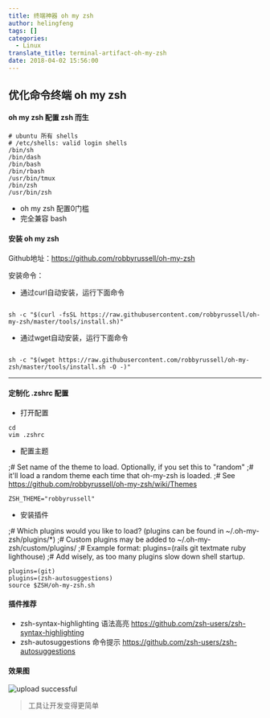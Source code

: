 ```yaml
---
title: 终端神器 oh my zsh
author: helingfeng
tags: []
categories:
  - Linux
translate_title: terminal-artifact-oh-my-zsh
date: 2018-04-02 15:56:00
---
```

## 优化命令终端 oh my zsh

#### oh my zsh 配置 zsh 而生
```
# ubuntu 所有 shells
# /etc/shells: valid login shells
/bin/sh
/bin/dash
/bin/bash
/bin/rbash
/usr/bin/tmux
/bin/zsh
/usr/bin/zsh

```
- oh my zsh 配置0门槛
- 完全兼容 bash

#### 安装 oh my zsh

Github地址：https://github.com/robbyrussell/oh-my-zsh

安装命令：

- 通过curl自动安装，运行下面命令

```shell

sh -c "$(curl -fsSL https://raw.githubusercontent.com/robbyrussell/oh-my-zsh/master/tools/install.sh)"
```

- 通过wget自动安装，运行下面命令

```shell

sh -c "$(wget https://raw.githubusercontent.com/robbyrussell/oh-my-zsh/master/tools/install.sh -O -)"

```

------

#### 定制化 .zshrc 配置

- 打开配置

```shell
cd 
vim .zshrc
```

- 配置主题

;# Set name of the theme to load. Optionally, if you set this to "random"
;# it'll load a random theme each time that oh-my-zsh is loaded.
;# See https://github.com/robbyrussell/oh-my-zsh/wiki/Themes

```shell
ZSH_THEME="robbyrussell"
```

- 安装插件

;# Which plugins would you like to load? (plugins can be found in ~/.oh-my-zsh/plugins/*)
;# Custom plugins may be added to ~/.oh-my-zsh/custom/plugins/
;# Example format: plugins=(rails git textmate ruby lighthouse)
;# Add wisely, as too many plugins slow down shell startup.

```shell
plugins=(git)
plugins=(zsh-autosuggestions)
source $ZSH/oh-my-zsh.sh
```

#### 插件推荐

- zsh-syntax-highlighting 语法高亮
https://github.com/zsh-users/zsh-syntax-highlighting
- zsh-autosuggestions 命令提示
https://github.com/zsh-users/zsh-autosuggestions

#### 效果图


![upload successful](/images/pasted-15.png)
> 工具让开发变得更简单